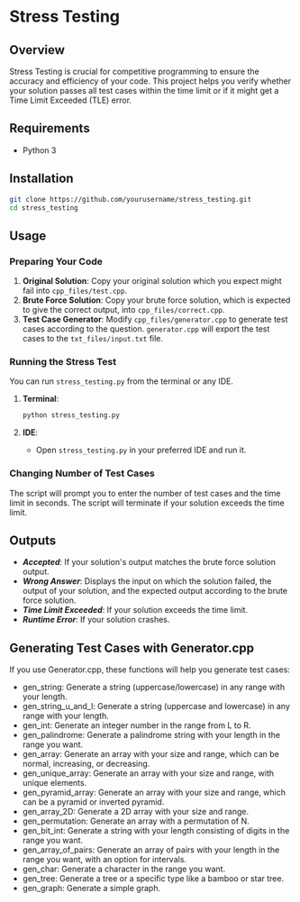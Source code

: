# Stress Testing

## Overview

Stress Testing is crucial for competitive programming to ensure the accuracy and efficiency of your code. This project helps you verify whether your solution passes all test cases within the time limit or if it might get a Time Limit Exceeded (TLE) error.

## Requirements

- Python 3

## Installation

  ```bash
  git clone https://github.com/yourusername/stress_testing.git
  cd stress_testing
  ```

## Usage

### Preparing Your Code

1. **Original Solution**: Copy your original solution which you expect might fail into `cpp_files/test.cpp`.
2. **Brute Force Solution**: Copy your brute force solution, which is expected to give the correct output, into `cpp_files/correct.cpp`.
3. **Test Case Generator**: Modify `cpp_files/generator.cpp` to generate test cases according to the question. `generator.cpp` will export the test cases to the `txt_files/input.txt` file.

### Running the Stress Test

You can run `stress_testing.py` from the terminal or any IDE.

1. **Terminal**:

    ```bash
    python stress_testing.py
    ```

2. **IDE**:
    - Open `stress_testing.py` in your preferred IDE and run it.

### Changing Number of Test Cases

The script will prompt you to enter the number of test cases and the time limit in seconds. The script will terminate if your solution exceeds the time limit.

## Outputs

- ***Accepted***: If your solution's output matches the brute force solution output.
- ***Wrong Answer***: Displays the input on which the solution failed, the output of your solution, and the expected output according to the brute force solution.
- ***Time Limit Exceeded***: If your solution exceeds the time limit.
- ***Runtime Error***: If your solution crashes.

## Generating Test Cases with Generator.cpp

If you use Generator.cpp, these functions will help you generate test cases:

- gen_string: Generate a string (uppercase/lowercase) in any range with your length.
- gen_string_u_and_l: Generate a string (uppercase and lowercase) in any range with your length.
- gen_int: Generate an integer number in the range from L to R.
- gen_palindrome: Generate a palindrome string with your length in the range you want.
- gen_array: Generate an array with your size and range, which can be normal, increasing, or decreasing.
- gen_unique_array: Generate an array with your size and range, with unique elements.
- gen_pyramid_array: Generate an array with your size and range, which can be a pyramid or inverted pyramid.
- gen_array_2D: Generate a 2D array with your size and range.
- gen_permutation: Generate an array with a permutation of N.
- gen_bit_int: Generate a string with your length consisting of digits in the range you want.
- gen_array_of_pairs: Generate an array of pairs with your length in the range you want, with an option for intervals.
- gen_char: Generate a character in the range you want.
- gen_tree: Generate a tree or a specific type like a bamboo or star tree.
- gen_graph: Generate a simple graph.
